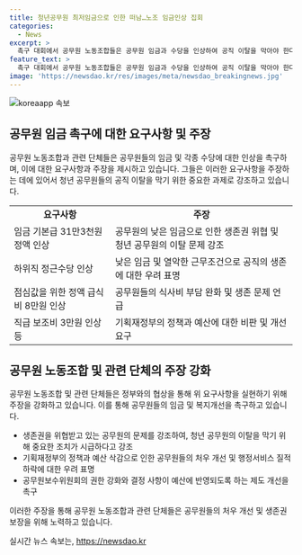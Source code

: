 ```yaml
---
title: 청년공무원 최저임금으로 인한 떠남…노조 임금인상 집회
categories:
  - News
excerpt: >
  촉구 대회에서 공무원 노동조합들은 공무원 임금과 수당을 인상하여 공직 이탈을 막아야 한다고 주장했다. 그들은 생활물가 상승에도 불구하고 낮은 임금으로 인해 공무원들의 생존권이 위협받고 있다고 지적했으며, 청년 공무원들도 최저임금 수준의 급여로 인해 공직을 떠나고 있다고 밝혔다. 또한, 기획재정부를 비판하며 공무원보수위원회의 결정을 무력화하고 공공부문 예산을 삭감하는 것에 대해 비판했다. 이들은 기본급 31만3천원 정액 인상과 다양한 수당 인상을 촉구했다.
feature_text: >
  촉구 대회에서 공무원 노동조합들은 공무원 임금과 수당을 인상하여 공직 이탈을 막아야 한다고 주장했다. 그들은 생활물가 상승에도 불구하고 낮은 임금으로 인해 공무원들의 생존권이 위협받고 있다고 지적했으며, 청년 공무원들도 최저임금 수준의 급여로 인해 공직을 떠나고 있다고 밝혔다. 또한, 기획재정부를 비판하며 공무원보수위원회의 결정을 무력화하고 공공부문 예산을 삭감하는 것에 대해 비판했다. 이들은 기본급 31만3천원 정액 인상과 다양한 수당 인상을 촉구했다.
image: 'https://newsdao.kr/res/images/meta/newsdao_breakingnews.jpg'
---
```


<p><img src="https://newsdao.kr/res/images/meta/newsdao_breakingnews.jpg" alt="koreaapp 속보" /></p>

<h2 data-ke-size="size26">공무원 임금 촉구에 대한 요구사항 및 주장</h2>

<p data-ke-size="size16">공무원 노동조합과 관련 단체들은 공무원들의 임금 및 각종 수당에 대한 인상을 촉구하며, 이에 대한 요구사항과 주장을 제시하고 있습니다. 그들은 이러한 요구사항을 주장하는 데에 있어서 청년 공무원들의 공직 이탈을 막기 위한 중요한 과제로 강조하고 있습니다.</p>

<table>
  <tr>
    <td style="text-align: center; height: 17px;"><b>요구사항</b></td>
    <td style="text-align: center; height: 17px;"><b>주장</b></td>
  </tr>
  <tr>
    <td>임금 기본급 31만3천원 정액 인상</td>
    <td>공무원의 낮은 임금으로 인한 생존권 위협 및 청년 공무원의 이탈 문제 강조</td>
  </tr>
  <tr>
    <td>하위직 정근수당 인상</td>
    <td>낮은 임금 및 열악한 근무조건으로 공직의 생존에 대한 우려 표명</td>
  </tr>
  <tr>
    <td>점심값을 위한 정액 급식비 8만원 인상</td>
    <td>공무원들의 식사비 부담 완화 및 생존 문제 언급</td>
  </tr>
  <tr>
    <td>직급 보조비 3만원 인상 등</td>
    <td>기획재정부의 정책과 예산에 대한 비판 및 개선 요구</td>
  </tr>
</table>

<h2 data-ke-size="size26">공무원 노동조합 및 관련 단체의 주장 강화</h2>

<p data-ke-size="size16">공무원 노동조합 및 관련 단체들은 정부와의 협상을 통해 위 요구사항을 실현하기 위해 주장을 강화하고 있습니다. 이를 통해 공무원들의 임금 및 복지개선을 촉구하고 있습니다.</p>

<ul>
  <li>생존권을 위협받고 있는 공무원의 문제를 강조하여, 청년 공무원의 이탈을 막기 위해 중요한 조치가 시급하다고 강조</li>
  <li>기획재정부의 정책과 예산 삭감으로 인한 공무원들의 처우 개선 및 행정서비스 질적 하락에 대한 우려 표명</li>
  <li>공무원보수위원회의 권한 강화와 결정 사항이 예산에 반영되도록 하는 제도 개선을 촉구</li>
</ul>

<p data-ke-size="size16">이러한 주장을 통해 공무원 노동조합과 관련 단체들은 공무원들의 처우 개선 및 생존권 보장을 위해 노력하고 있습니다.</p>
실시간 뉴스 속보는, <a href="https://newsdao.kr" rel="dofollow">https://newsdao.kr</a>


